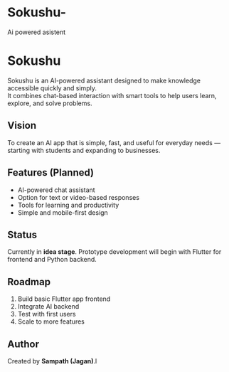 # Sokushu-
Ai powered asistent
# Sokushu

Sokushu is an AI-powered assistant designed to make knowledge accessible quickly and simply.  
It combines chat-based interaction with smart tools to help users learn, explore, and solve problems.

## Vision
To create an AI app that is simple, fast, and useful for everyday needs — starting with students and expanding to businesses.

## Features (Planned)
- AI-powered chat assistant
- Option for text or video-based responses
- Tools for learning and productivity
- Simple and mobile-first design

## Status
Currently in **idea stage**. Prototype development will begin with Flutter for frontend and Python backend.

## Roadmap
1. Build basic Flutter app frontend  
2. Integrate AI backend  
3. Test with first users  
4. Scale to more features  

## Author
Created by **Sampath (Jagan)**.l